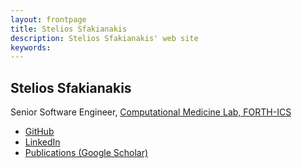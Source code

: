 ```yaml
---
layout: frontpage
title: Stelios Sfakianakis
description: Stelios Sfakianakis' web site
keywords: 
---
```


## Stelios Sfakianakis
Senior Software Engineer, [Computational Medicine Lab, FORTH­-ICS](http://www.ics.forth.gr/cbml/)

* [GitHub](https://github.com/sgsfak)
* [LinkedIn](https://gr.linkedin.com/in/ssfak)
* [Publications (Google Scholar)](https://goo.gl/7OLT0C)
